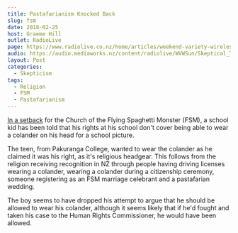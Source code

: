 ```yaml
---
title: Pastafarianism Knocked Back
slug: fsm
date: 2018-02-25
host: Graeme Hill
outlet: RadioLive
page: https://www.radiolive.co.nz/home/articles/weekend-variety-wireless/2018/02/skeptical-thoughts--laying-eggs--animal-quackery-and-the-spaghet.html
audio: https://audio.mediaworks.nz/content/radiolive/WVWSun/Skeptical_Thoughts.mp3
layout: Post
categories:
  - Skepticism
tags:
  - Religion
  - FSM
  - Pastafarianism
---
```


[In a setback](https://www.stuff.co.nz/life-style/101665235/student-blocked-from-wearing-colander-as-religious-headwear-in-school-photo) for the Church of the Flying Spaghetti Monster (FSM), a school kid has been told that his rights at his school don't cover being able to wear a colander on his head for a school picture.

<!-- more -->

The teen, from Pakuranga College, wanted to wear the colander as he claimed it was his right, as it's religious headgear. This follows from the religion receiving recognition in NZ through people having driving licenses wearing a colander, wearing a colander during a citizenship ceremony, someone registering as an FSM marriage celebrant and a pastafarian wedding.

The boy seems to have dropped his attempt to argue that he should be allowed to wear his colander, although it seems likely that if he'd fought and taken his case to the Human Rights Commissioner, he would have been allowed.
